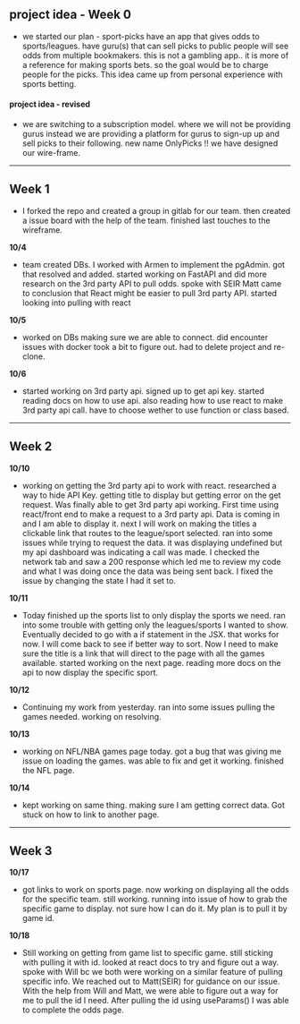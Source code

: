 ## project idea - Week 0 ##

- we started our plan - sport-picks
have an app that gives odds to sports/leagues. have guru(s) that can sell picks to public
people will see odds from multiple bookmakers. this is not a gambling app.. it is more of a reference for making sports bets. so the goal would be to charge people for the picks.
This idea came up from personal experience with sports betting.


#### **project idea - revised** ### 

- we are switching to a subscription model. where we will not be providing gurus instead we are providing a platform for gurus to sign-up up and sell picks to their following. new name OnlyPicks !! 
we have designed our wire-frame.

---
## Week 1 ### 
- I forked the repo and created a group in gitlab for our team. then created a issue board with the help of the team. finished last touches to the wireframe.

**10/4**
- team created DBs. I worked with  Armen to implement the pgAdmin. got that resolved and added.
started working on FastAPI and did more research on the 3rd party API to pull odds. spoke with SEIR Matt came to conclusion that React might be easier to pull 3rd party API. started looking into pulling with react

**10/5**
- worked on DBs making sure we are able to connect. did encounter issues with docker took a bit to figure out. had to delete project and re-clone. 

**10/6**
- started working on 3rd party api. signed up to get api key. started reading docs on how to use api. also reading how to use react to make 3rd party api call. have to choose wether to use function or class based.

---

## Week 2 ### 

**10/10**
- working on getting the 3rd party api to work with react. researched a way to hide API Key. getting title to display but getting error on the get request. Was finally able to get 3rd party api working. First time using react/front end to make a request to a 3rd party api. Data is coming in and I am able to display it. next I will work on making the titles a clickable link that routes to the league/sport selected. ran into some issues while trying to request the data. it was displaying undefined but my api dashboard was indicating a call was made. I checked the network tab and saw a 200 response which led me to review my code and what I was doing once the data was being sent back. I fixed the issue by changing the state I had it set to. 


**10/11**
- Today finished up the sports list to only display the sports we need. ran into some trouble with getting only the leagues/sports I wanted to show. Eventually decided to go with a if statement in the JSX. that works for now. I will come back to see if better way to sort. Now I need to make sure the title is a link that will direct to the page with all the games available.  started working on the next page. reading more docs on the api to now display the specific sport. 

**10/12**
- Continuing my work from yesterday. ran into some issues pulling the games needed. working on resolving.

**10/13**
- working on NFL/NBA games page today. got a bug that was giving me issue on loading the games. was able to fix and get it working. finished the NFL page. 

**10/14**
- kept working on same thing. making sure I am getting correct data. Got stuck on how to link to another page.


---

## Week 3 ##

**10/17**
- got links to work on sports page. now working on displaying all the odds for the specific team. still working. running into issue of how to grab the specific game to display. not sure how I can do it. My plan is to pull it by game id. 

**10/18**
- Still working on getting from game list to specific game. still sticking with pulling it with id. looked at react docs to try and figure out a way. spoke with Will bc we both were working on a similar feature of pulling specific info. We reached out to Matt(SEIR) for guidance on our issue. With the help from Will and Matt, we were able to figure out a way for me to pull the id I need. After pulling the id using useParams() I was able to complete the odds page.  
